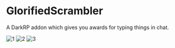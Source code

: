 # GlorifiedScrambler
A DarkRP addon which gives you awards for typing things in chat.

![1](https://i.imgur.com/kAGlwFl.png)
![2](https://i.imgur.com/xFHQsbi.png)
![3](https://i.imgur.com/8wOBXKR.png)
